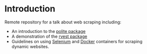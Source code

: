 # Introduction

Remote repository for a talk about web scraping including:

- An introduction to the [polite package](https://github.com/dmi3kno/polite)
- A demonstration of the [rvest package](https://github.com/tidyverse/rvest)
- Guidelines on using [Selenium](https://en.wikipedia.org/wiki/Selenium_(software)) and [Docker](https://www.docker.com/resources/what-container) containers for scraping dynamic websites.